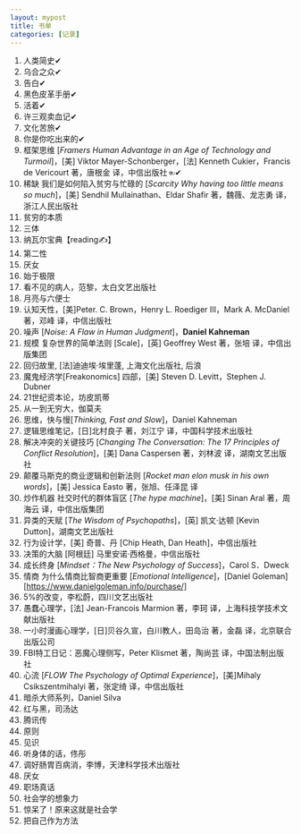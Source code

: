 ```yaml
---
layout: mypost
title: 书单
categories: [记录]
---
```


1. 人类简史✔
2. 乌合之众✔
3. 告白✔
4. 黑色皮革手册✔
5. 活着✔
6. 许三观卖血记✔
7. 文化苦旅✔
8. 你是你吃出来的✔
9. 框架思维 [*Framers Human Advantage in an Age of Technology and Turmoil*]，[美] Viktor Mayer-Schonberger，[法] Kenneth Cukier，Francis de Vericourt 著，唐根金 译，中信出版社☜✔
10. 稀缺 我们是如何陷入贫穷与忙碌的 [*Scarcity Why having too little means so much*]，[美] Sendhil Mullainathan、Eldar Shafir 著，魏薇、龙志勇 译，浙江人民出版社
11. 贫穷的本质
12. 三体
13. 纳瓦尔宝典【reading✍】
14. 第二性
15. 厌女
16. 始于极限
17. 看不见的病人，范黎，太白文艺出版社
18. 月亮与六便士
19. 认知天性，[美]Peter. C. Brown，Henry L. Roediger III，Mark A. McDaniel 著，邓峰 译，中信出版社
20. 噪声 [*Noise: A Flaw in Human Judgment*]，**Daniel Kahneman**
21. 规模 复杂世界的简单法则 [Scale]，[英] Geoffrey West 著，张培 译，中信出版集团
22. 回归故里, [法]迪迪埃·埃里蓬, 上海文化出版社, 后浪
23. 魔鬼经济学[Freakonomics] 四部，[美] Steven D. Levitt，Stephen J. Dubner
24. 21世纪资本论，坊皮凯蒂
25. 从一到无穷大，伽莫夫
26. 思维，快与慢[*Thinking, Fast and Slow*]，Daniel Kahneman
27. 逻辑思维笔记，[日]北村良子 著，刘江宁 译，中国科学技术出版社
28. 解决冲突的关键技巧 [*Changing The Conversation: The 17 Principles of Conflict Resolution*]，[美] Dana Caspersen 著，刘林波 译，湖南文艺出版社
29. 颠覆马斯克的商业逻辑和创新法则 [*Rocket man elon musk in his own words*]，[美] Jessica Easto 著，张旭、任泽昆 译
30. 炒作机器 社交时代的群体盲区 [*The hype machine*]，[美] Sinan Aral 著，周海云 译，中信出版集团
31. 异类的天赋 [*The Wisdom of Psychopaths*]，[英\] 凯文·达顿 [Kevin Dutton]，湖南文艺出版社
32. 行为设计学，[美] 奇普、丹 [Chip Heath, Dan Heath]，中信出版社
33. 决策的大脑  [阿根廷] 马里安诺·西格曼，中信出版社
34. 成长终身 [*Mindset：The New Psychology of Success*]，Carol S．Dweck
35. 情商 为什么情商比智商更重要 [*Emotional Intelligence*]，[Daniel Goleman][https://www.danielgoleman.info/purchase/]
36. 5%的改变，李松蔚，四川文艺出版社
37. 愚蠢心理学，[法] Jean-Francois Marmion 著，李珂 译，上海科技学技术文献出版社
38. 一小时漫画心理学，[日]贝谷久宣，白川教人，田岛治 著，金磊 译，北京联合出版公司
39. FBI特工日记：恶魔心理侧写，Peter Klismet 著，陶尚芸 译，中国法制出版社
40. 心流 [*FLOW The Psychology of Optimal Experience*]，[美]Mihaly Csikszentmihalyi 著，张定绮 译，中信出版社
41. 暗杀大师系列，Daniel Silva
42. 红与黑，司汤达
43. 腾讯传
44. 原则
45. 见识
46. 听身体的话，佟彤
47. 调好肠胃百病消，李博，天津科学技术出版社
48. 厌女
49. 职场真话
50. 社会学的想象力
51. 惊呆了！原来这就是社会学
52. 把自己作为方法

